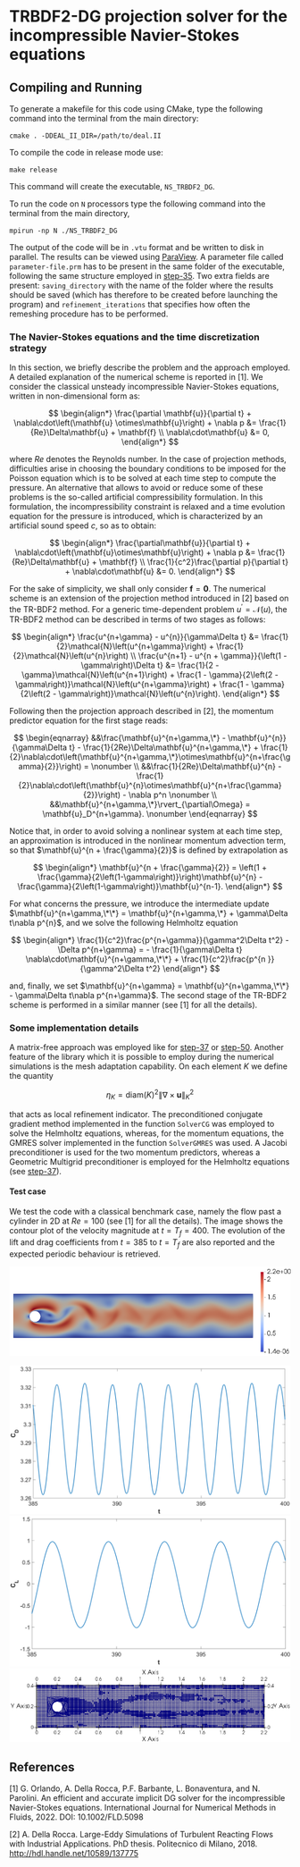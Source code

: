 # TRBDF2-DG projection solver for the incompressible Navier-Stokes equations

## Compiling and Running
To generate a makefile for this code using CMake, type the following command into the terminal from the main directory:

	cmake . -DDEAL_II_DIR=/path/to/deal.II

To compile the code in release mode use:

	make release

This command will create the executable, <code>NS_TRBDF2_DG</code>.

To run the code on <code>N</code> processors type the following command into the terminal from the main directory,

	mpirun -np N ./NS_TRBDF2_DG

The output of the code will be in <code>.vtu</code> format and be written to disk in parallel. The results can be viewed using <a href="http://www.paraview.org/">ParaView</a>. A parameter file called <code>parameter-file.prm</code> has to be present in
the same folder of the executable, following the same structure employed in <a href="https://www.dealii.org/current/doxygen/deal.II/step_35.html">step-35</a>. Two extra fields are present: <code>saving_directory</code> with the name of the folder where the results should be saved (which has therefore to be created before launching the program) and <code>refinement_iterations</code> that specifies how often the remeshing procedure has to be performed.


### The Navier-Stokes equations and the time discretization strategy ###

In this section, we briefly describe the problem and the approach employed. A detailed explanation of the numerical scheme is reported in [1]. We consider the classical unsteady incompressible Navier-Stokes equations, written in non-dimensional form as:

$$
\begin{align*}
\frac{\partial \mathbf{u}}{\partial t} + \nabla\cdot\left(\mathbf{u} \otimes\mathbf{u}\right) + \nabla p &= \frac{1}{Re}\Delta\mathbf{u} + \mathbf{f} \\
\nabla\cdot\mathbf{u} &= 0,
\end{align*}
$$

where $Re$ denotes the Reynolds number. In the case of projection methods, difficulties arise in choosing the boundary conditions to be imposed for the Poisson equation which is to be solved at each time step to compute the pressure. An alternative that allows to avoid or reduce some of these problems is the so-called artificial compressibility formulation. In this formulation, the incompressibility constraint is relaxed and a time evolution equation for the pressure is introduced, which is characterized by an artificial sound speed $c$, so as to obtain:

$$
\begin{align*}
\frac{\partial\mathbf{u}}{\partial t} + \nabla\cdot\left(\mathbf{u}\otimes\mathbf{u}\right) + \nabla p &= \frac{1}{Re}\Delta\mathbf{u} + \mathbf{f} \\
\frac{1}{c^2}\frac{\partial p}{\partial t} + \nabla\cdot\mathbf{u} &= 0.
\end{align*}
$$

For the sake of simplicity, we shall only consider $\mathbf{f} = \mathbf{0}$. The numerical scheme is an extension of the projection method introduced in [2] based on the TR-BDF2 method. For a generic time-dependent problem $u^{'} = \mathcal{N}(u)$, the TR-BDF2 method can be described in terms of two stages as follows:

$$
\begin{align*}
\frac{u^{n+\gamma} - u^{n}}{\gamma\Delta t} &= \frac{1}{2}\mathcal{N}\left(u^{n+\gamma}\right) + \frac{1}{2}\mathcal{N}\left(u^{n}\right) \\
\frac{u^{n+1} - u^{n + \gamma}}{\left(1 - \gamma\right)\Delta t} &= \frac{1}{2 - \gamma}\mathcal{N}\left(u^{n+1}\right) + \frac{1 - \gamma}{2\left(2 - \gamma\right)}\mathcal{N}\left(u^{n+\gamma}\right) + \frac{1 - \gamma}{2\left(2 - \gamma\right)}\mathcal{N}\left(u^{n}\right).
\end{align*}
$$

Following then the projection approach described in [2], the momentum predictor equation for the first stage reads:

$$
\begin{eqnarray}
&&\frac{\mathbf{u}^{n+\gamma,\*} - \mathbf{u}^{n}}{\gamma\Delta t} - \frac{1}{2Re}\Delta\mathbf{u}^{n+\gamma,\*} + \frac{1}{2}\nabla\cdot\left(\mathbf{u}^{n+\gamma,\*}\otimes\mathbf{u}^{n+\frac{\gamma}{2}}\right) = \nonumber \\
&&\frac{1}{2Re}\Delta\mathbf{u}^{n} - \frac{1}{2}\nabla\cdot\left(\mathbf{u}^{n}\otimes\mathbf{u}^{n+\frac{\gamma}{2}}\right) - \nabla p^n \nonumber \\
&&\mathbf{u}^{n+\gamma,\*}\rvert_{\partial\Omega} = \mathbf{u}_D^{n+\gamma}. \nonumber
\end{eqnarray}
$$

Notice that, in order to avoid solving a nonlinear system at each time step, an approximation is introduced in the nonlinear momentum advection term, so that $\mathbf{u}^{n + \frac{\gamma}{2}}$ is defined by extrapolation as

$$
\begin{align*}
\mathbf{u}^{n + \frac{\gamma}{2}} = \left(1 + \frac{\gamma}{2\left(1-\gamma\right)}\right)\mathbf{u}^{n} - \frac{\gamma}{2\left(1-\gamma\right)}\mathbf{u}^{n-1}.
\end{align*}
$$

For what concerns the pressure, we introduce the intermediate update
$\mathbf{u}^{n+\gamma,\*\*} = \mathbf{u}^{n+\gamma,\*} + \gamma\Delta t\nabla  p^{n}$, and we solve the following Helmholtz equation

$$
\begin{align*}
\frac{1}{c^2}\frac{p^{n+\gamma}}{\gamma^2\Delta t^2} -\Delta p^{n+\gamma} = - \frac{1}{\gamma\Delta t} \nabla\cdot\mathbf{u}^{n+\gamma,\*\*}  + \frac{1}{c^2}\frac{p^{n }}{\gamma^2\Delta t^2}
\end{align*}
$$

and, finally, we set $\mathbf{u}^{n+\gamma} = \mathbf{u}^{n+\gamma,\*\*} - \gamma\Delta t\nabla  p^{n+\gamma}$.
The second stage of the TR-BDF2 scheme is performed in a similar manner (see [1] for all the details).

### Some implementation details ###

A matrix-free approach was employed like for <a href="https://www.dealii.org/current/doxygen/deal.II/step_37.html">step-37</a> or <a href="https://www.dealii.org/current/doxygen/deal.II/step_50.html">step-50</a>. Another feature of the library which it is possible to employ during the numerical simulations is the mesh adaptation capability. On each element $K$ we define the quantity

$$
\eta_K = \text{diam}(K)^2\left\|\nabla \times \mathbf{u}\right\|^2_K
$$

that acts as local refinement indicator. The preconditioned conjugate gradient method implemented in the function <code>SolverCG</code> was employed to solve the Helmholtz equations, whereas, for the momentum equations, the GMRES solver
implemented in the function <code>SolverGMRES</code> was used.
A Jacobi preconditioner is used for the two momentum predictors, whereas a Geometric Multigrid preconditioner is employed for the Helmholtz equations (see <a href="https://www.dealii.org/current/doxygen/deal.II/step_37.html">step-37</a>).

#### Test case ####

We test the code with a classical benchmark case, namely the flow past a cylinder in 2D at $Re = 100$ (see [1] for all the details). The image shows the contour plot of the velocity magnitude at $t = T_{f} = 400$. The evolution of the lift and drag coefficients from $t = 385$ to $t = T_{f}$ are also reported and the expected periodic behaviour is retrieved.

![contour](./doc/velocity_magnitude.png)

![drag](./doc/drag.png) ![lift](./doc/lift.png)
![adaptive grid](./doc/adaptive_mesh.png)

## References ##

[1] G. Orlando, A. Della Rocca, P.F. Barbante, L. Bonaventura, and
N. Parolini. An efficient and accurate implicit DG solver for the incompressible Navier-Stokes equations. International Journal for Numerical Methods in Fluids, 2022. DOI: 10.1002/FLD.5098

[2] A. Della Rocca. Large-Eddy Simulations of Turbulent Reacting Flows with Industrial Applications. PhD thesis. Politecnico di Milano, 2018. http://hdl.handle.net/10589/137775
